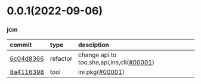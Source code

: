 <a name="0.0.1"></a>
# 0.0.1(2022-09-06)
### jcm
commit|type|desciption
:----|:----|:----
[6c04d8366](https://github.com/ymc-github/js-mono-repo/commit/b6c04d83667334dd95adea5021e2339bf0661c8c)|refactor|change api to too,sha,api,ins,cli([#00001](https://github.com/ymc-github/js-mono-repo/pull/00001))
[8a4116398](https://github.com/ymc-github/js-mono-repo/commit/48a4116398b8455503046b43cac85a8d4ef4eea9)|tool|ini pkg([#00001](https://github.com/ymc-github/js-mono-repo/pull/00001))

